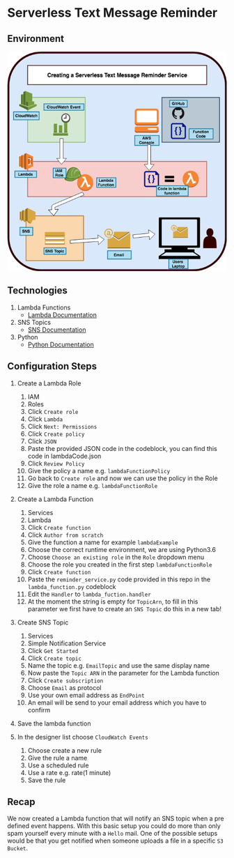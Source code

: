 # Serverless Text Message Reminder
## Environment
![alt text](../Images/serverless-text-message-reminder.png "Serverless Mail Reminder Image")

## Technologies

1. Lambda Functions
    * [Lambda Documentation](https://docs.aws.amazon.com/lambda/index.html?id=docs_gateway#lang/en_us)
1. SNS Topics
    * [SNS Documentation](https://docs.aws.amazon.com/sns/index.html?id=docs_gateway#lang/en_us)
1. Python
    * [Python Documentation](https://www.python.org/doc/)

## Configuration Steps

1. Create a Lambda Role

    1. IAM
    1. Roles
    1. Click `Create role`
    1. Click `Lambda`
    1. Click `Next: Permissions`
    1. Click `Create policy`
    1. Click `JSON`
    1. Paste the provided JSON code in the codeblock, you can find this code in lambdaCode.json
    1. Click `Review Policy`
    1. Give the policy a name e.g. `lambdaFunctionPolicy`
    1. Go back to `Create role` and now we can use the policy in the Role
    1. Give the role a name e.g. `lambdaFunctionRole`

1. Create a Lambda Function

    1. Services
    1. Lambda
    1. Click `Create function`
    1. Click `Author from scratch`
    1. Give the function a name for example `lambdaExample`
    1. Choose the correct runtime environment, we are using Python3.6
    1. Choose `Choose an existing role` in the `Role` dropdown menu
    1. Choose the role you created in the first step `lambdaFunctionRole`
    1. Click `Create function`
    1. Paste the `reminder_service.py` code provided in this repo in the `lambda_function.py` codeblock
    1. Edit the `Handler` to `lambda_fuction.handler`
    1. At the moment the string is empty for `TopicArn`, to fill in this parameter we first have to create an `SNS Topic` do this in a new tab!

1. Create SNS Topic

    1. Services
    1. Simple Notification Service
    1. Click `Get Started`
    1. Click `Create topic`
    1. Name the topic e.g. `EmailTopic` and use the same display name
    1. Now paste the `Topic ARN` in the parameter for the Lambda function
    1. Click `Create subscription`
    1. Choose `Email` as protocol
    1. Use your own email address as `EndPoint`
    1. An email will be send to your email address which you have to confirm

1. Save the lambda function

1. In the designer list choose `CloudWatch Events`

    1. Choose create a new rule
    1. Give the rule a name
    1. Use a scheduled rule
    1. Use a rate e.g. rate(1 minute)
    1. Save the rule


## Recap

We now created a Lambda function that will notify an SNS topic when a pre defined event happens. With this basic setup you could do more than only spam yourself every minute with a `Hello` mail. One of the possible setups would be that you get notified when someone uploads a file in a specific `S3 Bucket`.
